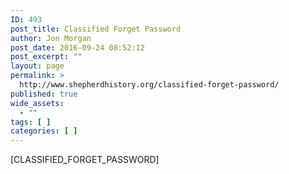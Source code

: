 ```yaml
---
ID: 493
post_title: Classified Forget Password
author: Jon Morgan
post_date: 2016-09-24 08:52:12
post_excerpt: ""
layout: page
permalink: >
  http://www.shepherdhistory.org/classified-forget-password/
published: true
wide_assets:
  - ""
tags: [ ]
categories: [ ]
---
```

[CLASSIFIED_FORGET_PASSWORD]